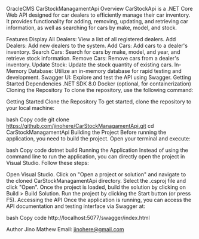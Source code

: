 OracleCMS CarStockManagamentApi
Overview
CarStockApi is a .NET Core Web API designed for car dealers to efficiently manage their car inventory. It provides functionality for adding, removing, updating, and retrieving car information, as well as searching for cars by make, model, and stock.

Features
Display All Dealers: View a list of all registered dealers.
Add Dealers: Add new dealers to the system.
Add Cars: Add cars to a dealer's inventory.
Search Cars: Search for cars by make, model, and year, and retrieve stock information.
Remove Cars: Remove cars from a dealer's inventory.
Update Stock: Update the stock quantity of existing cars.
In-Memory Database: Utilize an in-memory database for rapid testing and development.
Swagger UI: Explore and test the API using Swagger.
Getting Started
Dependencies
.NET SDK 8.0
Docker (optional, for containerization)
Cloning the Repository
To clone the repository, use the following command:

Getting Started
Clone the Repository
To get started, clone the repository to your local machine:

bash
Copy code
git clone https://github.com/jinohere/CarStockManagamentApi.git
cd CarStockManagamentApi
Building the Project
Before running the application, you need to build the project. Open your terminal and execute:

bash
Copy code
dotnet build
Running the Application
Instead of using the command line to run the application, you can directly open the project in Visual Studio. Follow these steps:

Open Visual Studio.
Click on "Open a project or solution" and navigate to the cloned CarStockManagamentApi directory.
Select the .csproj file and click "Open".
Once the project is loaded, build the solution by clicking on Build > Build Solution.
Run the project by clicking the Start button (or press F5).
Accessing the API
Once the application is running, you can access the API documentation and testing interface via Swagger at:

bash
Copy code
http://localhost:5077/swagger/index.html

Author
Jino Mathew
Email: jinohere@gmail.com